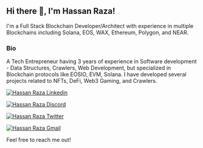 <h2> Hi there 👋, I'm Hassan Raza! </h2>

I'm a Full Stack Blockchain Developer/Architect with experience in multiple Blockchains including Solana, EOS, WAX, Ethereum, Polygon, and NEAR.

### Bio
A Tech Entrepreneur having 3 years of experience in Software development - Data Structures, Crawlers, Web Development, but specialized in Blockchain protocols like EOSIO, EVM, Solana. I have developed several projects related to NFTs, DeFi, Web3 Gaming, and Crawlers.

[![Hassan Raza Linkedin](https://img.shields.io/badge/LinkedIn-0077B5?style=for-the-badge&logo=linkedin&logoColor=white)](https://www.linkedin.com/in/hassan-raza-%E2%9A%A1-web3-space-165892205/)

[![Hassan Raza Discord](https://img.shields.io/badge/Discord-7289DA?style=for-the-badge&logo=discord&logoColor=white)](https://discordapp.com/users/)

[![Hassan Raza Twitter](https://img.shields.io/badge/Twitter-1DA1F2?style=for-the-badge&logo=twitter&logoColor=white)](https://twitter.com/9Ts_Kid)

[![Hassan Raza Gmail](https://img.shields.io/badge/Gmail-D14836?style=for-the-badge&logo=gmail&logoColor=white)](https://mail.google.com/mail/u/hassanraza.rj97@gmail.com)

Feel free to reach me out!